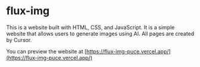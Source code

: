 # flux-img

This is a website built with HTML, CSS, and JavaScript. It is a simple website that allows users to generate images using AI.
All pages are created by Cursor.


You can preview the website at [https://flux-img-puce.vercel.app/](https://flux-img-puce.vercel.app/)